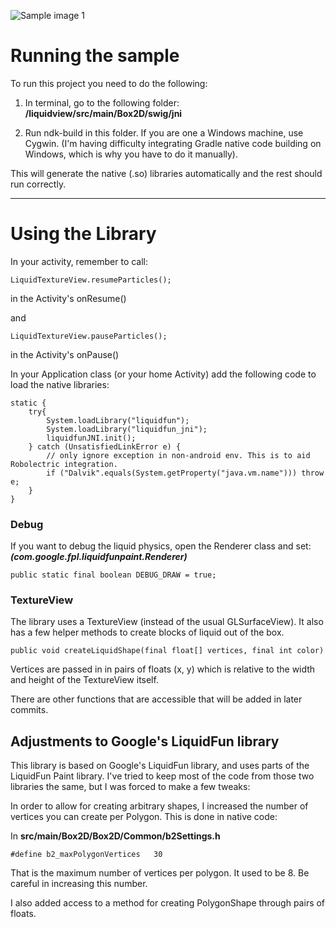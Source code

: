 ![Sample image 1](https://github.com/ykulbashian/LiquidSurface/tree/master/screenshots/Screenshot_1.png)

# Running the sample
To run this project you need to do the following:

1. In terminal, go to the following folder:
**<project root>/liquidview/src/main/Box2D/swig/jni**

2. Run ndk-build in this folder. If you are one a Windows machine, use Cygwin.
(I'm having difficulty integrating Gradle native code building on Windows, which is why you have to do it manually).

This will generate the native (.so) libraries automatically and the rest should run correctly.

***

# Using the Library

In your activity, remember to call:

```
LiquidTextureView.resumeParticles();
```

in the Activity's onResume()

and

```
LiquidTextureView.pauseParticles();
```

in the Activity's onPause()

In your Application class (or your home Activity) add the following code to load the native libraries:

```
static {
    try{
        System.loadLibrary("liquidfun");
        System.loadLibrary("liquidfun_jni");
        liquidfunJNI.init();
    } catch (UnsatisfiedLinkError e) {
        // only ignore exception in non-android env. This is to aid Robolectric integration.
        if ("Dalvik".equals(System.getProperty("java.vm.name"))) throw e;
    }
}
```

### Debug
If you want to debug the liquid physics, open the Renderer class and set:
**_(com.google.fpl.liquidfunpaint.Renderer)_**

```
public static final boolean DEBUG_DRAW = true;
```


### TextureView
The library uses a TextureView (instead of the usual GLSurfaceView).
It also has a few helper methods to create blocks of liquid out of the box.

```
public void createLiquidShape(final float[] vertices, final int color)
```

Vertices are passed in in pairs of floats (x, y) which is relative to the width and height of the TextureView itself.

There are other functions that are accessible that will be added in later commits.


## Adjustments to Google's LiquidFun library
This library is based on Google's LiquidFun library, and uses parts of the LiquidFun Paint library.
I've tried to keep most of the code from those two libraries the same, but I was forced to make a few tweaks:

In order to allow for creating arbitrary shapes, I increased the number of vertices you can create per Polygon. This is done in native code:

In **src/main/Box2D/Box2D/Common/b2Settings.h**

```
#define b2_maxPolygonVertices	30
```

That is the maximum number of vertices per polygon. It used to be 8. Be careful in increasing this number.

I also added access to a method for creating PolygonShape through pairs of floats.